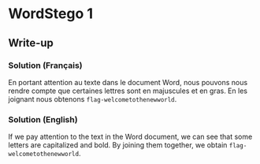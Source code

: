 # WordStego 1
## Write-up
### Solution (Français)
En portant attention au texte dans le document Word, nous pouvons nous rendre compte que certaines lettres sont en majuscules et en gras. En les joignant nous obtenons `flag-welcometothenewworld`.
### Solution (English)
If we pay attention to the text in the Word document, we can see that some letters are capitalized and bold. By joining them together, we obtain `flag-welcometothenewworld`.
